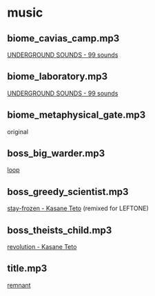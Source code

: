 music
====

## biome_cavias_camp.mp3

[UNDERGROUND SOUNDS - 99 sounds](https://99sounds.org/underground-sounds/)

## biome_laboratory.mp3

[UNDERGROUND SOUNDS - 99 sounds](https://99sounds.org/underground-sounds/)

## biome_metaphysical_gate.mp3

original

## boss_big_warder.mp3

[loop](https://audius.co/catfoot/loop-86327)

## boss_greedy_scientist.mp3

[stay-frozen - Kasane Teto](https://audius.co/catfoot/stay-frozen-kasane-teto-88761) (remixed for LEFTONE)

## boss_theists_child.mp3

[revolution - Kasane Teto](https://audius.co/catfoot/revolution-kasane-teto-88758)

## title.mp3

[remnant](https://audius.co/catfoot/remnant-84992)
